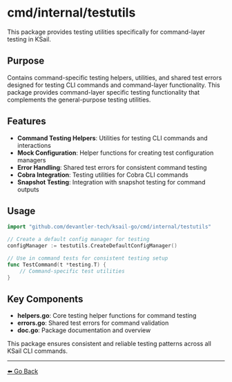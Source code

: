 # cmd/internal/testutils

This package provides testing utilities specifically for command-layer testing in KSail.

## Purpose

Contains command-specific testing helpers, utilities, and shared test errors designed for testing CLI commands and command-layer functionality. This package provides command-layer specific testing functionality that complements the general-purpose testing utilities.

## Features

- **Command Testing Helpers**: Utilities for testing CLI commands and interactions
- **Mock Configuration**: Helper functions for creating test configuration managers
- **Error Handling**: Shared test errors for consistent command testing
- **Cobra Integration**: Testing utilities for Cobra CLI commands
- **Snapshot Testing**: Integration with snapshot testing for command outputs

## Usage

```go
import "github.com/devantler-tech/ksail-go/cmd/internal/testutils"

// Create a default config manager for testing
configManager := testutils.CreateDefaultConfigManager()

// Use in command tests for consistent testing setup
func TestCommand(t *testing.T) {
    // Command-specific test utilities
}
```

## Key Components

- **helpers.go**: Core testing helper functions for command testing
- **errors.go**: Shared test errors for command validation
- **doc.go**: Package documentation and overview

This package ensures consistent and reliable testing patterns across all KSail CLI commands.

---

[⬅️ Go Back](../../README.md)
